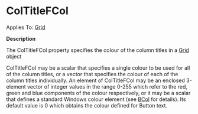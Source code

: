 




<h1 class="heading"><span class="name">ColTitleFCol</span></h1>

Applies To: [Grid](./grid.md)


**Description**


The ColTitleFCol property specifies the colour of the column titles in a [Grid](./grid.md) object


ColTitleFCol may be a scalar that specifies a single colour to be used for all of the column titles, or a vector that specifies the colour of each of the column titles individually. An element of ColTitleFCol may be an enclosed 3-element vector of integer values in the range 0-255 which refer to the red, green and blue components of the colour respectively, or it may be a scalar that defines a standard Windows colour element (see [BCol](bcol.md) for details). Its default value is 0 which obtains the colour defined for Button text.




